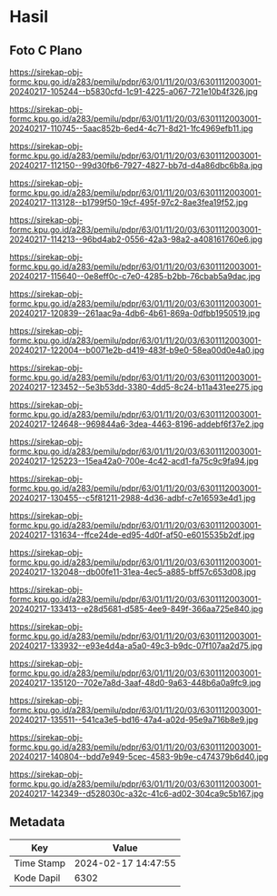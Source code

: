 # Hasil

## Foto C Plano

https://sirekap-obj-formc.kpu.go.id/a283/pemilu/pdpr/63/01/11/20/03/6301112003001-20240217-105244--b5830cfd-1c91-4225-a067-721e10b4f326.jpg

https://sirekap-obj-formc.kpu.go.id/a283/pemilu/pdpr/63/01/11/20/03/6301112003001-20240217-110745--5aac852b-6ed4-4c71-8d21-1fc4969efb11.jpg

https://sirekap-obj-formc.kpu.go.id/a283/pemilu/pdpr/63/01/11/20/03/6301112003001-20240217-112150--99d30fb6-7927-4827-bb7d-d4a86dbc6b8a.jpg

https://sirekap-obj-formc.kpu.go.id/a283/pemilu/pdpr/63/01/11/20/03/6301112003001-20240217-113128--b1799f50-19cf-495f-97c2-8ae3fea19f52.jpg

https://sirekap-obj-formc.kpu.go.id/a283/pemilu/pdpr/63/01/11/20/03/6301112003001-20240217-114213--96bd4ab2-0556-42a3-98a2-a408161760e6.jpg

https://sirekap-obj-formc.kpu.go.id/a283/pemilu/pdpr/63/01/11/20/03/6301112003001-20240217-115640--0e8eff0c-c7e0-4285-b2bb-76cbab5a9dac.jpg

https://sirekap-obj-formc.kpu.go.id/a283/pemilu/pdpr/63/01/11/20/03/6301112003001-20240217-120839--261aac9a-4db6-4b61-869a-0dfbb1950519.jpg

https://sirekap-obj-formc.kpu.go.id/a283/pemilu/pdpr/63/01/11/20/03/6301112003001-20240217-122004--b0071e2b-d419-483f-b9e0-58ea00d0e4a0.jpg

https://sirekap-obj-formc.kpu.go.id/a283/pemilu/pdpr/63/01/11/20/03/6301112003001-20240217-123452--5e3b53dd-3380-4dd5-8c24-b11a431ee275.jpg

https://sirekap-obj-formc.kpu.go.id/a283/pemilu/pdpr/63/01/11/20/03/6301112003001-20240217-124648--969844a6-3dea-4463-8196-addebf6f37e2.jpg

https://sirekap-obj-formc.kpu.go.id/a283/pemilu/pdpr/63/01/11/20/03/6301112003001-20240217-125223--15ea42a0-700e-4c42-acd1-fa75c9c9fa94.jpg

https://sirekap-obj-formc.kpu.go.id/a283/pemilu/pdpr/63/01/11/20/03/6301112003001-20240217-130455--c5f81211-2988-4d36-adbf-c7e16593e4d1.jpg

https://sirekap-obj-formc.kpu.go.id/a283/pemilu/pdpr/63/01/11/20/03/6301112003001-20240217-131634--ffce24de-ed95-4d0f-af50-e6015535b2df.jpg

https://sirekap-obj-formc.kpu.go.id/a283/pemilu/pdpr/63/01/11/20/03/6301112003001-20240217-132048--db00fe11-31ea-4ec5-a885-bff57c653d08.jpg

https://sirekap-obj-formc.kpu.go.id/a283/pemilu/pdpr/63/01/11/20/03/6301112003001-20240217-133413--e28d5681-d585-4ee9-849f-366aa725e840.jpg

https://sirekap-obj-formc.kpu.go.id/a283/pemilu/pdpr/63/01/11/20/03/6301112003001-20240217-133932--e93e4d4a-a5a0-49c3-b9dc-07f107aa2d75.jpg

https://sirekap-obj-formc.kpu.go.id/a283/pemilu/pdpr/63/01/11/20/03/6301112003001-20240217-135120--702e7a8d-3aaf-48d0-9a63-448b6a0a9fc9.jpg

https://sirekap-obj-formc.kpu.go.id/a283/pemilu/pdpr/63/01/11/20/03/6301112003001-20240217-135511--541ca3e5-bd16-47a4-a02d-95e9a716b8e9.jpg

https://sirekap-obj-formc.kpu.go.id/a283/pemilu/pdpr/63/01/11/20/03/6301112003001-20240217-140804--bdd7e949-5cec-4583-9b9e-c474379b6d40.jpg

https://sirekap-obj-formc.kpu.go.id/a283/pemilu/pdpr/63/01/11/20/03/6301112003001-20240217-142349--d528030c-a32c-41c6-ad02-304ca9c5b167.jpg


## Metadata

| Key        | Value               |
| ---------- | ------------------- |
| Time Stamp | 2024-02-17 14:47:55 |
| Kode Dapil | 6302                |



